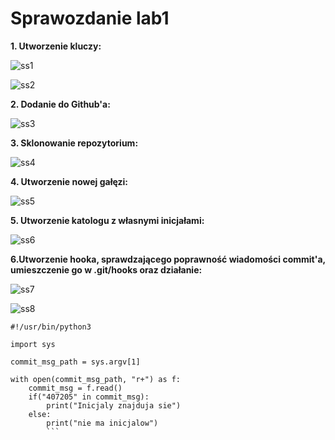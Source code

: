 # Sprawozdanie lab1

**1. Utworzenie kluczy:**

![ss1](https://github.com/InzynieriaOprogramowaniaAGH/MDO2023_S/blob/JM407205/JM407205/ss/ss1.png)

![ss2](https://github.com/InzynieriaOprogramowaniaAGH/MDO2023_S/blob/JM407205/JM407205/ss/ss2.png)

**2. Dodanie do Github'a:**

![ss3](https://github.com/InzynieriaOprogramowaniaAGH/MDO2023_S/blob/JM407205/JM407205/ss/ss3.png)

**3. Sklonowanie repozytorium:**

![ss4](https://github.com/InzynieriaOprogramowaniaAGH/MDO2023_S/blob/JM407205/JM407205/ss/ss4.png)

**4. Utworzenie nowej gałęzi:**

![ss5](https://github.com/InzynieriaOprogramowaniaAGH/MDO2023_S/blob/JM407205/JM407205/ss/ss5.png)

**5. Utworzenie katologu z własnymi inicjałami:**

![ss6](https://github.com/InzynieriaOprogramowaniaAGH/MDO2023_S/blob/JM407205/JM407205/ss/ss6.png)

**6.Utworzenie hooka, sprawdzającego poprawność wiadomości commit'a, umieszczenie go w .git/hooks oraz działanie:**

![ss7](https://github.com/InzynieriaOprogramowaniaAGH/MDO2023_S/blob/JM407205/JM407205/ss/ss7.png)

![ss8](https://github.com/InzynieriaOprogramowaniaAGH/MDO2023_S/blob/JM407205/JM407205/ss/ss8.png)

```
#!/usr/bin/python3

import sys

commit_msg_path = sys.argv[1]

with open(commit_msg_path, "r+") as f:
    commit_msg = f.read()
    if("407205" in commit_msg):
        print("Inicjaly znajduja sie")
    else:
        print("nie ma inicjalow")
        ```
  
            
            
 



